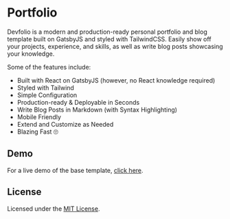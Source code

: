 # Portfolio

Devfolio is a modern and production-ready personal portfolio and blog template built on GatsbyJS and styled with TailwindCSS. Easily show off your projects, experience, and skills, as well as write blog posts showcasing your knowledge.

Some of the features include:

- Built with React on GatsbyJS (however, no React knowledge required)
- Styled with Tailwind
- Simple Configuration
- Production-ready & Deployable in Seconds
- Write Blog Posts in Markdown (with Syntax Highlighting)
- Mobile Friendly
- Extend and Customize as Needed
- Blazing Fast 🙄

## Demo

For a live demo of the base template, [click here](https://pritamlad.github.io/).

## License

Licensed under the [MIT License](https://github.com/RyanFitzgerald/devfolio/blob/master/LICENSE.md).
